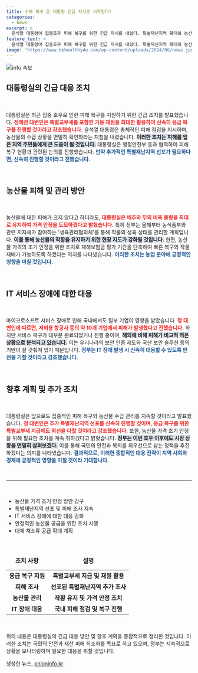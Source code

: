 ```yaml
---
title: 수해 복구 윤 대통령 긴급 지시로 시작된다!
categories:
  - News
excerpt: >
  윤석열 대통령이 집중호우 피해 복구를 위한 긴급 지시를 내렸다. 특별재난지역 확대와 농산물 가격 안정을 위한 조치가 추진되고, 국내 IT 피해 점검도 시행되며 대응 방안을 마련한다. 이 모든 변화의 핵심은 신속한 복구와 예방이다! 클릭해서 자세히 알아보세요!
feature_text: >
  윤석열 대통령이 집중호우 피해 복구를 위한 긴급 지시를 내렸다. 특별재난지역 확대와 농산물 가격 안정을 위한 조치가 추진되고, 국내 IT 피해 점검도 시행되며 대응 방안을 마련한다. 이 모든 변화의 핵심은 신속한 복구와 예방이다! 클릭해서 자세히 알아보세요!
image: 'https://www.behealthy4u.com/wp-content/uploads/2024/06/news.jpg'
---
```


<p><img src="https://www.behealthy4u.com/wp-content/uploads/2024/06/news.jpg" alt="info 속보" /></p>

<h2 data-ke-size="size26">대통령실의 긴급 대응 조치</h2>

<p data-ke-size="size16">&nbsp;</p>

<p>대통령실은 최근 집중 호우로 인한 피해 복구를 지원하기 위한 긴급 조치를 발표했습니다. <b><span style="color: #ee2323;">정혜전 대변인은 특별교부세를 포함한 가용 재원을 최대한 활용하여 신속히 응급 복구를 진행할 것이라고 강조했습니다.</span></b> 윤석열 대통령은 총체적인 피해 점검을 지시하며, 농산물의 수급 상황을 면밀히 확인하라는 지침을 내렸습니다. <b><span style="background-color: #21538527;">이러한 조치는 피해를 입은 지역 주민들에게 큰 도움이 될 것입니다.</span></b> 대통령실은 행정안전부 등과 협력하여 피해 복구 현황과 관련된 논의를 진행했습니다. <b><span style="color: #1a5490;">만약 추가적인 특별재난지역 선포가 필요하다면, 신속히 진행할 것이라고 전했습니다.</span></b> </p>

<p data-ke-size="size16">&nbsp;</p>

<h2 data-ke-size="size26">농산물 피해 및 관리 방안</h2>

<p data-ke-size="size16">&nbsp;</p>

<p>농산물에 대한 피해가 크지 않다고 하더라도, <b><span style="color: #ee2323;">대통령실은 배추와 무의 비축 물량을 최대로 유지하여 가격 안정을 도모하겠다고 밝혔습니다.</span></b> 특히 정부는 올해부터 농식품부와 관련 지자체가 참여하는 '생육관리협의체'를 통해 작물의 생육 상태를 관리할 계획입니다. <b><span style="background-color: #21538527;">이를 통해 농산물의 작황을 유지하기 위한 현장 지도가 강화될 것입니다.</span></b> 한편, 농산물 가격의 조기 안정을 위한 조치로 재해보험금 평가 기간을 단축하여 빠른 복구와 작물 재배가 가능하도록 하겠다는 의지를 나타냈습니다. <b><span style="color: #1a5490;">이러한 조치는 농업 분야에 긍정적인 영향을 미칠 것입니다.</span></b></p>

<p data-ke-size="size16">&nbsp;</p>

<h2 data-ke-size="size26">IT 서비스 장애에 대한 대응</h2>

<p data-ke-size="size16">&nbsp;</p>

<p>마이크로소프트 서비스 장애로 인해 국내에서도 일부 기업이 영향을 받았습니다. <b><span style="color: #ee2323;">정 대변인에 따르면, 저비용 항공사 등의 약 10개 기업에서 피해가 발생했다고 전했습니다.</span></b> 하지만 서비스 복구가 대부분 완료되었거나 진행 중이며, <b><span style="background-color: #21538527;">해외에 비해 피해가 비교적 적은 상황으로 분석되고 있습니다.</span></b> 이는 우리나라의 보안 인증 제도와 국산 보안 솔루션 등의 기반이 잘 갖춰져 있기 때문입니다. <b><span style="color: #1a5490;">정부는 IT 장애 발생 시 신속히 대응할 수 있도록 만전을 기할 것이라고 강조했습니다.</span></b></p>

<p data-ke-size="size16">&nbsp;</p>

<h2 data-ke-size="size26">향후 계획 및 추가 조치</h2>

<p data-ke-size="size16">&nbsp;</p>

<p>대통령실은 앞으로도 집중적인 피해 복구와 농산물 수급 관리를 지속할 것이라고 발표했습니다. <b><span style="color: #ee2323;">정 대변인은 추가 특별재난지역 선포를 신속히 진행할 것이며, 응급 복구를 위한 특별교부세 지급에도 최선을 다할 것이라고 강조했습니다.</span></b> 또한, 농산물 가격 조기 안정을 위해 필요한 조치를 계속 취하겠다고 밝혔습니다. <b><span style="background-color: #21538527;">정부는 이번 호우 이후에도 시장 상황을 면밀히 살펴보겠다.</span></b> 이를 통해 국민의 안전과 복지를 최우선으로 삼는 정책을 추진하겠다는 의지를 나타냈습니다. <b><span style="color: #1a5490;">결과적으로, 이러한 종합적인 대응 전략이 지역 사회와 경제에 긍정적인 영향을 미칠 것이라 기대합니다.</span></b></p>

<p data-ke-size="size16">&nbsp;</p>

<hr>

<p data-ke-size="size16">&nbsp;</p>

<ul>
<li>농산물 가격 조기 안정 방안 강구</li>
<li>특별재난지역 선포 및 피해 조사 지속</li>
<li>IT 서비스 장애에 대한 대응 강화</li>
<li>안정적인 농산물 공급을 위한 조치 시행</li>
<li>대체 채소류 공급 확대 계획</li>
</ul>

<p data-ke-size="size16">&nbsp;</p>

<table style="width: 100%; border-collapse: collapse;">
<thead>
<tr>
<td style="text-align: center; height: 50px;"><b>조치 사항</b></td>
<td style="text-align: center; height: 50px;"><b>설명</b></td>
</tr>
</thead>
<tbody>
<tr>
<td style="text-align: center; height: 17px;"><b>응급 복구 지원</b></td>
<td style="text-align: center; height: 17px;"><b>특별교부세 지급 및 재원 활용</b></td>
</tr>
<tr>
<td style="text-align: center; height: 17px;"><b>피해 조사</b></td>
<td style="text-align: center; height: 17px;"><b>선포된 특별재난지역 추가 조사</b></td>
</tr>
<tr>
<td style="text-align: center; height: 17px;"><b>농산물 관리</b></td>
<td style="text-align: center; height: 17px;"><b>작황 유지 및 가격 안정 조치</b></td>
</tr>
<tr>
<td style="text-align: center; height: 17px;"><b>IT 장애 대응</b></td>
<td style="text-align: center; height: 17px;"><b>국내 피해 점검 및 복구 진행</b></td>
</tr>
</tbody>
</table>

<p data-ke-size="size16">&nbsp;</p>

<p>위의 내용은 대통령실의 긴급 대응 방안 및 향후 계획을 종합적으로 정리한 것입니다. 이러한 조치는 국민의 안전과 재산 피해 최소화를 목표로 하고 있으며, 정부는 지속적으로 상황을 모니터링하며 필요한 대응을 취할 것입니다.</p>
생생한 뉴스, <a href="https://onioninfo.kr" rel="dofollow">onioninfo.kr</a>


